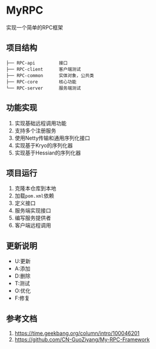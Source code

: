 # MyRPC
实现一个简单的RPC框架
## 项目结构
```
├── RPC-api         接口
├── RPC-client      客户端测试
├── RPC-common      实体对象，公共类
├── RPC-core        核心功能
└── RPC-server      服务端测试
```
## 功能实现
1. 实现基础远程调用功能
2. 支持多个注册服务
3. 使用Netty传输和通用序列化接口
4. 实现基于Kryo的序列化器
5. 实现基于Hessian的序列化器
## 项目运行
1. 克隆本仓库到本地
2. 加载`pom.xml`依赖 
3. 定义接口
4. 服务端实现接口 
5. 编写服务提供者 
6. 客户端远程调用
## 更新说明
- U:更新
- A:添加
- D:删除
- T:测试
- O:优化
- F:修复
## 参考文档
1. https://time.geekbang.org/column/intro/100046201
2. https://github.com/CN-GuoZiyang/My-RPC-Framework